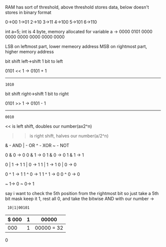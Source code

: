 RAM has sort of threshold, above threshold stores data, below doesn't
stores in binary format

0->00
1->01
2->10
3->11
4->100
5->101
6->110

int a=5;
int is 4 byte, memory allocated for variable a -> 0000 0101 0000 0000 0000 0000 0000 0000

LSB on leftmost part, lower memeory address
MSB on rightmost part, higher memory address

bit shift left->shift 1 bit to left

0101 << 1
->
0101 + 1

---

    1010

bit shift right->shift 1 bit to right

0101 >> 1
->
0101 - 1

---

    0010

<< is left shift, doubles our number(ax2^n)

> > is right shift, halves our number(a/2^n)

& - AND
| - OR
^ - XOR
~ - NOT

0 & 0 -> 0
0 & 1 -> 0
1 & 0 -> 0
1 & 1 -> 1

0 | 1 -> 1
1 | 0 -> 1
1 | 1 -> 1
0 | 0 -> 0

0 ^ 1 -> 1
1 ^ 0 -> 1
1 ^ 1 -> 0
0 ^ 0 -> 0

~ 1-> 0
~ 0-> 1

say i want to check the 5th position from the rightmost bit
so just take a 5th bit mask keep it 1, rest all 0, and take the bitwise AND with our number ->

     10|1|00101

| $ 000 | 1   | 00000      |
| ----- | --- | ---------- |
| 000   | 1   | 00000 = 32 |

0
